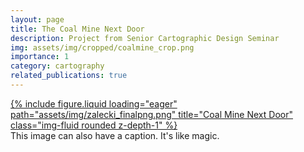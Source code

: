```yaml
---
layout: page
title: The Coal Mine Next Door
description: Project from Senior Cartographic Design Seminar
img: assets/img/cropped/coalmine_crop.png
importance: 1
category: cartography
related_publications: true
---
```

<div class="row">
    <div class="col-sm mt-3 mt-md-0">
        <a href="assets/img/zalecki_finalpng.png" target="_blank">
            {% include figure.liquid loading="eager" path="assets/img/zalecki_finalpng.png" title="Coal Mine Next Door" class="img-fluid rounded z-depth-1" %}
        </a>
    </div>
</div>
<div class="caption">
    This image can also have a caption. It's like magic.
</div>
